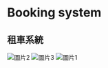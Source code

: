 # Booking system
## 租車系統
![圖片2](https://user-images.githubusercontent.com/106979190/172547307-48c60c57-caa8-4ead-b34b-bdb9aa88aa53.png)
![圖片3](https://user-images.githubusercontent.com/106979190/172547481-b28fff6a-2cc5-43e3-a6a2-196bed6a0e6e.png)
![圖片1](https://user-images.githubusercontent.com/106979190/172547523-f3dd8ef0-fa91-4155-98f2-67b478db80a1.png)
